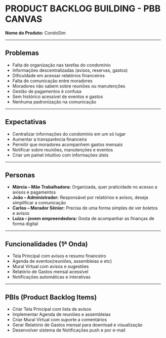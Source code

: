 # PRODUCT BACKLOG BUILDING - PBB CANVAS  
**Nome do Produto:** CondoSim

---

## Problemas
- Falta de organização nas tarefas do condomínio
- Informações descentralizadas (avisos, reservas, gastos)
- Dificuldade em acessar relatórios financeiros
- Falta de comunicação entre moradores
- Moradores não sabem sobre reuniões ou manutenções
- Gestão de pagamentos é confusa
- Sem histórico acessível de eventos e gastos
- Nenhuma padronização na comunicação

---

## Expectativas
- Centralizar informações do condomínio em um só lugar
- Aumentar a transparência financeira
- Permitir que moradores acompanhem gastos mensais
- Notificar sobre reuniões, manutenções e eventos
- Criar um painel intuitivo com informações úteis

---

## Personas
- **Márcia – Mãe Trabalhadora:** Organizada, quer praticidade no acesso a avisos e pagamentos
- **João – Administrador:** Responsável por relatórios e avisos, deseja simplificar a comunicação
- **Carlos – Morador Sênior:** Precisa de uma forma simples de ver boletos e avisos
- **Luiza – jovem empreendedora:** Gosta de acompanhar as finanças de forma digital

---

## Funcionalidades (1ª Onda)
- Tela Principal com avisos e resumo financeiro
- Agenda de eventos(reuniões, assembleias e etc)
- Mural Virtual com avisos e sugestões
- Relatório de Gastos mensal acessível
- Notificações automáticas e interativas

---

## PBIs (Product Backlog Items)
- Criar Tela Principal com lista de avisos
- Implementar Agenda de reuniões e assembleias 
- Criar Mural Virtual com suporte a comentários
- Gerar Relatório de Gastos mensal para download e visualização
- Desenvolver sistema de Notificações push e por e-mail




